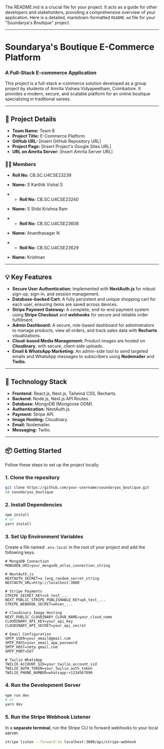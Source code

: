 The README.md is a crucial file for your project. It acts as a guide for other developers and stakeholders, providing a comprehensive overview of your application. Here is a detailed, markdown-formatted `README.md` file for your "Soundarya's Boutique" project.

-----

# **Soundarya's Boutique E-Commerce Platform**

### **A Full-Stack E-commerce Application**

This project is a full-stack e-commerce solution developed as a group project by students of Amrita Vishwa Vidyapeetham, Coimbatore. It provides a modern, secure, and scalable platform for an online boutique specializing in traditional sarees.

-----

## **📝 Project Details**

  - **Team Name:** Team 8
  - **Project Title:** E-Commerce Platform
  - **GitHub URL:** [Insert GitHub Repository URL]
  - **Project Page:** [Insert Project's Google Sites URL]
  - **URL on Amrita Server:** [Insert Amrita Server URL]

### **🧑‍💻 Members**

  - **Roll No:** CB.SC.U4CSE23239
  - **Name:** S Karthik Vishal S

  - - **Roll No:** CB.SC.U4CSE23240
  - **Name:** S Shibi Krishna Ram

  - - **Roll No:** CB.SC.U4CSE23608
  - **Name:** Ananthasagar N

  - - **Roll No:** CB.SC.U4CSE23629
  - **Name:** Krishnan


-----

## **💡 Key Features**

  - **Secure User Authentication:** Implemented with **NextAuth.js** for robust sign-up, sign-in, and session management.
  - **Database-backed Cart:** A fully persistent and unique shopping cart for each user, ensuring items are saved across devices.
  - **Stripe Payment Gateway:** A complete, end-to-end payment system using **Stripe Checkout** and **webhooks** for secure and reliable order fulfillment.
  - **Admin Dashboard:** A secure, role-based dashboard for administrators to manage products, view all orders, and track sales data with **Recharts** visualizations.
  - **Cloud-based Media Management:** Product images are hosted on **Cloudinary**, with secure, client-side uploads.
  - **Email & WhatsApp Marketing:** An admin-side tool to send targeted emails and WhatsApp messages to subscribers using **Nodemailer** and **Twilio**.

-----

## **🚀 Technology Stack**

  - **Frontend:** React.js, Next.js, Tailwind CSS, Recharts.
  - **Backend:** Node.js, Next.js API Routes.
  - **Database:** MongoDB (Mongoose ODM).
  - **Authentication:** NextAuth.js.
  - **Payment:** Stripe API.
  - **Image Hosting:** Cloudinary.
  - **Email:** Nodemailer.
  - **Messaging:** Twilio.

-----

## **📦 Getting Started**

Follow these steps to set up the project locally.

### **1. Clone the repository**

```bash
git clone https://github.com/your-username/soundaryas_boutique.git
cd soundaryas_boutique
```

### **2. Install Dependencies**

```bash
npm install
# or
yarn install
```

### **3. Set Up Environment Variables**

Create a file named `.env.local` in the root of your project and add the following keys.

```env
# MongoDB Connection
MONGODB_URI=your_mongodb_atlas_connection_string

# NextAuth.js
NEXTAUTH_SECRET=a_long_random_secret_string
NEXTAUTH_URL=http://localhost:3000

# Stripe Payments
STRIPE_SECRET_KEY=sk_test_...
NEXT_PUBLIC_STRIPE_PUBLISHABLE_KEY=pk_test_...
STRIPE_WEBHOOK_SECRET=whsec_...

# Cloudinary Image Hosting
NEXT_PUBLIC_CLOUDINARY_CLOUD_NAME=your_cloud_name
CLOUDINARY_API_KEY=your_api_key
CLOUDINARY_API_SECRET=your_api_secret

# Email Configuration
SMTP_USER=your_email@gmail.com
SMTP_PASS=your_email_app_password
SMTP_HOST=smtp.gmail.com
SMTP_PORT=587

# Twilio WhatsApp
TWILIO_ACCOUNT_SID=your_twilio_account_sid
TWILIO_AUTH_TOKEN=your_twilio_auth_token
TWILIO_PHONE_NUMBER=whatsapp:+1234567890
```

### **4. Run the Development Server**

```bash
npm run dev
# or
yarn dev
```

### **5. Run the Stripe Webhook Listener**

In a **separate terminal**, run the Stripe CLI to forward webhooks to your local server.

```bash
stripe listen --forward-to localhost:3000/api/stripe-webhook
```
